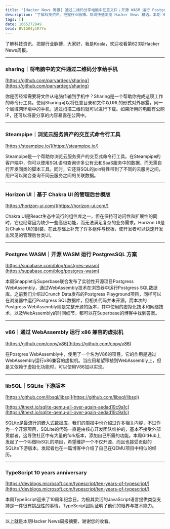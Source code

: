 ```yaml
---
title: "[Hacker News 周报] 通过二维码分享电脑中任意文件；开源 WASM 运行 PostgresSQL 方案；社区尝试维护 SQLite 下游版本"
description: "了解科技资讯、把握行业脉搏。每周快速浏览 Hacker News 精选。本期 Hacker Newsletter 地址：https://mailchi.mp/hackernewsletter/623"
tags: []
date: 1665272949
bvid: BV1GR4y1R7Yw
---
```

了解科技资讯、把握行业脉搏，大家好，我是Koala，欢迎收看第623期Hacker News周报。

---

### sharing｜将电脑中的文件通过二维码分享给手机

[https://github.com/parvardegr/sharing](https://github.com/parvardegr/sharing)

你是否经常需要将文件从电脑传输到手机中？Sharing是一个帮助你完成这项工作的命令行工具。使用Sharing可以将任意目录和文件以URL的形式对外暴露，同一个局域网环境中的手机，通过扫描二维码就可以进行下载。如果所用的电脑有公网IP，还可以将要分享的内容暴露在公网中。

---

### Steampipe｜浏览云服务资产的交互式命令行工具

[https://steampipe.io/](https://steampipe.io/)

Steampipe是一个帮助你浏览云服务资产的交互式命令行工具。在Steampipe的客户端中，你可以使用SQL语句查询许多公有云和SaaS服务中的数据，而无需自行开发同类的脚本工具。同时，它还将SQL的join特性带到了不同的云服务之间，用户可以聚合查询不同云服务之间的关联数据。

---

### Horizon UI｜基于 Chakra UI 的管理后台模版

[https://horizon-ui.com/](https://horizon-ui.com/)

Chakra UI是React生态中流行的组件库之一，但在保持可访问性和扩展性的同时，它也经常因为缺少一些高级功能，而无法满足复杂的业务需求。Horizon UI是对Chakra UI的封装，在此基础上补充了许多组件与模板，使开发者可以快速开发出常见的管理后台类UI。

---

### Postgres WASM｜开源 WASM 运行 PostgresSQL 方案

[https://supabase.com/blog/postgres-wasm](https://supabase.com/blog/postgres-wasm)

本周Snapplet与Superbase联合发布了实验性开源项目Postgress WebAssembly，通过WebAssembly技术在浏览器中运行Postgress SQL数据库。之前我们介绍过Crunch Data发布的Postgress Playground项目，同样可以在浏览器中运行Postgress SQL数据库，但相关代码并未开源。而本次的Postgress WebAssembly则是完整开源的版本，其中使用的虚拟化技术和网络技术，以及WebAssembly的时间细节，都可以在Superbase的博客中找到答案。

---

### v86｜通过 WebAssembly 运行 x86 兼容的虚拟机

[https://github.com/copy/v86](https://github.com/copy/v86)

在Postgres WebAssembly中，使用了一个名为V86的项目，它的作用是通过WebAssembly运行x86兼容的虚拟机。当应用希望移植到WebAssembly上，但是又依赖于虚拟化功能时，可以使用V86加以实现。

---

### libSQL｜SQLite 下游版本

[https://github.com/libsql/libsql](https://github.com/libsql/libsql) 

[https://itnext.io/sqlite-qemu-all-over-again-aedad19c9a1c](https://itnext.io/sqlite-qemu-all-over-again-aedad19c9a1c)

SQLite是最流行的嵌入式数据库，我们的周报中也介绍过许多相关内容，不过作为一个开源项目，SQLite的代码一直是由核心开发团队维护的，基本不接受外部贡献者，这导致社区中有大量的fork版本，添加自己所需的功能。本周GitHub上发起了一个叫做libSQL的项目，希望维护一个不仅开源，而且也接受贡献的SQLite下游版本。发起者也在一篇博客中介绍了自己在QEMU项目中相似的经历。

---

### TypeScript 10 years anniversary

[https://devblogs.microsoft.com/typescript/ten-years-of-typescript/](https://devblogs.microsoft.com/typescript/ten-years-of-typescript/)

本周TypeScript迎来了10周年纪念日，为极其灵活的JavaScript语言提供类型支持是一件很有挑战性的事情，TypeScript团队证明了他们的眼界与技术能力。

---

以上就是本期Hacker News周报摘要，谢谢您的收看。


